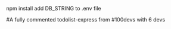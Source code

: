 npm install
add DB_STRING to .env file

#A fully commented todolist-express from #100devs with 6 devs

